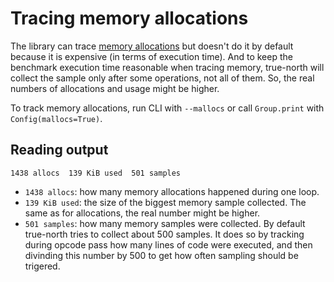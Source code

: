 # Tracing memory allocations

The library can trace [memory allocations](https://www.cs.uah.edu/~rcoleman/Common/C_Reference/MemoryAlloc.html) but doesn't do it by default because it is expensive (in terms of execution time). And to keep the benchmark execution time reasonable when tracing memory, true-north will collect the sample only after some operations, not all of them. So, the real numbers of allocations and usage might be higher.

To track memory allocations, run CLI with `--mallocs` or call `Group.print` with `Config(mallocs=True)`.

## Reading output

```text
1438 allocs  139 KiB used  501 samples
```

+ `1438 allocs`: how many memory allocations happened during one loop.
+ `139 KiB used`: the size of the biggest memory sample collected. The same as for allocations, the real number might be higher.
+ `501 samples`: how many memory samples were collected. By default true-north tries to collect about 500 samples. It does so by tracking during opcode pass how many lines of code were executed, and then divinding this number by 500 to get how often sampling should be trigered.
